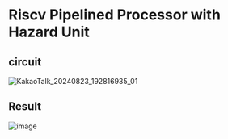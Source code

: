 # Riscv Pipelined Processor with Hazard Unit 

## circuit
![KakaoTalk_20240823_192816935_01](https://github.com/user-attachments/assets/a5f48685-9df8-44be-8512-d4c516e0a239)

## Result
![image](https://github.com/user-attachments/assets/f324cbbf-e643-4856-9fce-2491832b1038)

